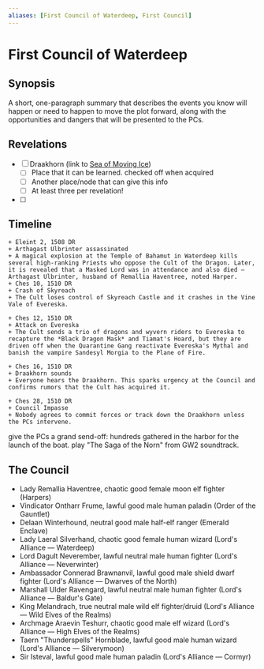 ```yaml
---
aliases: [First Council of Waterdeep, First Council]
---
```

# First Council of Waterdeep
## Synopsis
A short, one-paragraph summary that describes the events you know will happen or need to happen to move the plot forward, along with the opportunities and dangers that will be presented to the PCs.
## Revelations
- [ ] Draakhorn (link to [Sea of Moving Ice](sea-of-moving-ice.md))
	- [ ] Place that it can be learned. checked off when acquired
	- [ ] Another place/node that can give this info
	- [ ] At least three per revelation!
- [ ] 
## Timeline
```timeline
+ Eleint 2, 1508 DR
+ Arthagast Ulbrinter assassinated
+ A magical explosion at the Temple of Bahamut in Waterdeep kills several high-ranking Priests who oppose the Cult of the Dragon. Later, it is revealed that a Masked Lord was in attendance and also died — Arthagast Ulbrinter, husband of Remallia Haventree, noted Harper.
+ Ches 10, 1510 DR
+ Crash of Skyreach
+ The Cult loses control of Skyreach Castle and it crashes in the Vine Vale of Evereska.

+ Ches 12, 1510 DR
+ Attack on Evereska
+ The Cult sends a trio of dragons and wyvern riders to Evereska to recapture the *Black Dragon Mask* and Tiamat's Hoard, but they are driven off when the Quarantine Gang reactivate Evereska's Mythal and banish the vampire Sandesyl Morgia to the Plane of Fire.

+ Ches 16, 1510 DR
+ Draakhorn sounds
+ Everyone hears the Draakhorn. This sparks urgency at the Council and confirms rumors that the Cult has acquired it.

+ Ches 28, 1510 DR
+ Council Impasse
+ Nobody agrees to commit forces or track down the Draakhorn unless the PCs intervene.
```


give the PCs a grand send-off: hundreds gathered in the harbor for the launch of the boat. play "The Saga of the Norn" from GW2 soundtrack.

## The Council
- Lady Remallia Haventree, chaotic good female moon elf fighter (Harpers)
- Vindicator Ontharr Frume, lawful good male human paladin (Order of the Gauntlet)
- Delaan Winterhound, neutral good male half-elf ranger (Emerald Enclave)
- Lady Laeral Silverhand, chaotic good female human wizard (Lord's Alliance — Waterdeep)
- Lord Dagult Neverember, lawful neutral male human fighter (Lord's Alliance — Neverwinter)
- Ambassador Connerad Brawnanvil, lawful good male shield dwarf fighter (Lord's Alliance — Dwarves of the North)
- Marshall Ulder Ravengard, lawful neutral male human fighter (Lord's Alliance — Baldur's Gate)
- King Melandrach, true neutral male wild elf fighter/druid (Lord's Alliance — Wild Elves of the Realms)
- Archmage Araevin Teshurr, chaotic good male elf wizard (Lord's Alliance — High Elves of the Realms)
- Taern "Thunderspells" Hornblade, lawful good male human wizard (Lord's Alliance — Silverymoon)
- Sir Isteval, lawful good male human paladin (Lord's Alliance — Cormyr)